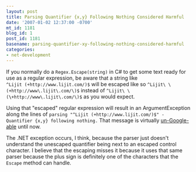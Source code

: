 ```yaml
---
layout: post
title: Parsing Quantifier {x,y} Following Nothing Considered Harmful
date: '2007-01-02 12:37:00 -0700'
mt_id: 1181
blog_id: 1
post_id: 1181
basename: parsing-quantifier-xy-following-nothing-considered-harmful
categories:
- net-development
---
```

<!-- google_ad_section_start -->
<p>
If you normally do a <code>Regex.Escape(string)</code> in C# to get some text ready for use as a regular expression, be aware that a string like <code>^Lijit&#xA0;(+http://www.lijit.com/)$</code> will be escaped like so <code>^Lijit\&#xA0;\(+http://www\.lijit\.com/\)$</code> instead of <code>^Lijit\&#xA0;\(<b>\</b>+http://www\.lijit\.com/\)$</code> as you would expect.
</p>
<p>
Using that "escaped" regular expression will result in an ArgumentException along the lines of <code>parsing "^Lijit&#xA0;(+http://www.lijit.com/)$" - Quantifier {x,y} following nothing.</code> That message is virtually <a href="http://www.google.com/search?q=parsing%20Quantifier%20%7Bx%2Cy%7D%20following%20nothing.">un-Google-able</a> until now.
</p>
<p>
The .NET exception occurs, I think, because the parser just doesn't understand the unescaped quantifier being next to an escaped control character. I believe that the escaping misses it because it uses that same parser because the plus sign is definitely one of the characters that the <code>Escape</code> method can handle.
</p>
<!-- google_ad_section_end -->




